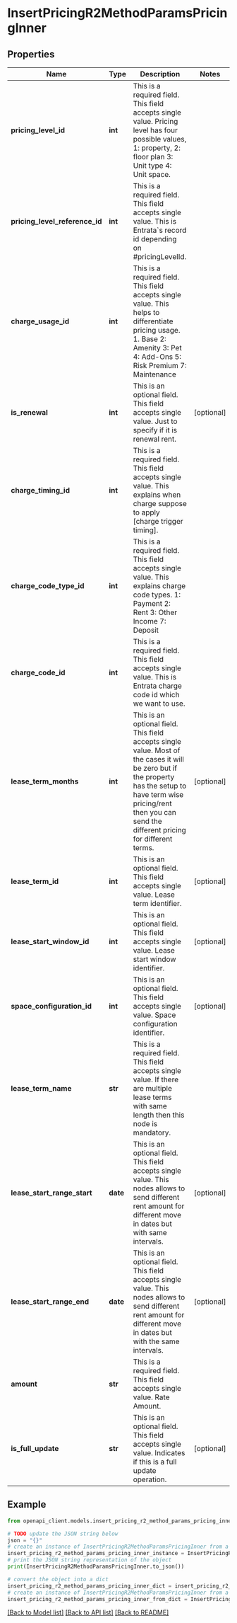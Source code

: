 # InsertPricingR2MethodParamsPricingInner


## Properties

Name | Type | Description | Notes
------------ | ------------- | ------------- | -------------
**pricing_level_id** | **int** | This is a required field. This field accepts single value. Pricing level has four possible values, 1: property, 2: floor plan 3: Unit type 4: Unit space. | 
**pricing_level_reference_id** | **int** | This is a required field. This field accepts single value. This is Entrata&#x60;s record id depending on #pricingLevelId. | 
**charge_usage_id** | **int** | This is a required field. This field accepts single value. This helps to differentiate pricing usage. 1. Base 2: Amenity 3: Pet 4: Add-Ons 5: Risk Premium 7: Maintenance | 
**is_renewal** | **int** | This is an optional field. This field accepts single value. Just to specify if it is renewal rent. | [optional] 
**charge_timing_id** | **int** | This is a required field. This field accepts single value. This explains when charge suppose to apply [charge trigger timing]. | 
**charge_code_type_id** | **int** | This is a required field. This field accepts single value. This explains charge code types. 1: Payment 2: Rent 3: Other Income 7: Deposit | 
**charge_code_id** | **int** | This is a required field. This field accepts single value. This is Entrata charge code id which we want to use. | 
**lease_term_months** | **int** | This is an optional field. This field accepts single value. Most of the cases it will be zero but if the property has the setup to have term wise pricing/rent then you can send the different pricing for different terms. | [optional] 
**lease_term_id** | **int** | This is an optional field. This field accepts single value. Lease term identifier. | [optional] 
**lease_start_window_id** | **int** | This is an optional field. This field accepts single value. Lease start window identifier. | [optional] 
**space_configuration_id** | **int** | This is an optional field. This field accepts single value. Space configuration identifier. | [optional] 
**lease_term_name** | **str** | This is a required field. This field accepts single value. If there are multiple lease terms with same length then this node is mandatory. | 
**lease_start_range_start** | **date** | This is an optional field. This field accepts single value. This nodes allows to send different rent amount for different move in dates but with same intervals. | [optional] 
**lease_start_range_end** | **date** | This is an optional field. This field accepts single value. This nodes allows to send different rent amount for different move in dates but with the same intervals. | [optional] 
**amount** | **str** | This is a required field. This field accepts single value. Rate Amount. | 
**is_full_update** | **str** | This is an optional field. This field accepts single value. Indicates if this is a full update operation. | [optional] 

## Example

```python
from openapi_client.models.insert_pricing_r2_method_params_pricing_inner import InsertPricingR2MethodParamsPricingInner

# TODO update the JSON string below
json = "{}"
# create an instance of InsertPricingR2MethodParamsPricingInner from a JSON string
insert_pricing_r2_method_params_pricing_inner_instance = InsertPricingR2MethodParamsPricingInner.from_json(json)
# print the JSON string representation of the object
print(InsertPricingR2MethodParamsPricingInner.to_json())

# convert the object into a dict
insert_pricing_r2_method_params_pricing_inner_dict = insert_pricing_r2_method_params_pricing_inner_instance.to_dict()
# create an instance of InsertPricingR2MethodParamsPricingInner from a dict
insert_pricing_r2_method_params_pricing_inner_from_dict = InsertPricingR2MethodParamsPricingInner.from_dict(insert_pricing_r2_method_params_pricing_inner_dict)
```
[[Back to Model list]](../README.md#documentation-for-models) [[Back to API list]](../README.md#documentation-for-api-endpoints) [[Back to README]](../README.md)


